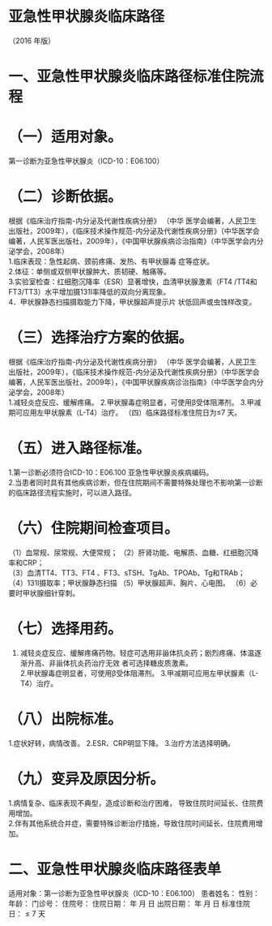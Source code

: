 # 亚急性甲状腺炎临床路径  
（2016 年版）  
# 一、亚急性甲状腺炎临床路径标准住院流程  
# （一）适用对象。  
第一诊断为亚急性甲状腺炎（ICD-10：E06.100）  
# （二）诊断依据。  
根据《临床治疗指南-内分泌及代谢性疾病分册》 （中华 医学会编著，人民卫生出版社，2009年），《临床技术操作规范-内分泌及代谢性疾病分册》（中华医学会编著，人民军医出版社，2009年），《中国甲状腺疾病诊治指南》（中华医学会内分泌学会，2008年）  
1.临床表现：急性起病、颈前疼痛、发热、有甲状腺毒 症等症状。  
2.体征：单侧或双侧甲状腺肿大、质韧硬、触痛等。  
3.实验室检查：红细胞沉降率（ESR）显著增快，血清甲状腺激素（FT4 /TT4和FT3/TT3）水平增加摄131I率降低的双向分离现象。  
4．甲状腺静态扫描摄取能力下降，甲状腺超声提示片 状低回声或虫蚀样改变。  
# （三）选择治疗方案的依据。  
根据《临床治疗指南-内分泌及代谢性疾病分册》 （中华 医学会编著，人民卫生出版社，2009年），《临床技术操作规范-内分泌及代谢性疾病分册》（中华医学会编著，人民军医出版社，2009年），《中国甲状腺疾病诊治指南》（中华医学会内分泌学会，2008年）  
1.减轻炎症反应、缓解疼痛。 2.甲状腺毒症明显者，可使用β受体阻滞剂。 3.甲减期可应用左甲状腺素（L-T4）治疗。 （四）临床路径标准住院日为≤7 天。  
# （五）进入路径标准。  
1.第一诊断必须符合ICD-10：E06.100 亚急性甲状腺炎疾病编码。  
2.当患者同时具有其他疾病诊断，但在住院期间不需要特殊处理也不影响第一诊断的临床路径流程实施时，可以进入路径。  
# （六）住院期间检查项目。  
（1）血常规、尿常规、大便常规； （2）肝肾功能、电解质、血糖、红细胞沉降率和CRP；  
（3）血清TT4、TT3、FT4 、FT3、sTSH、TgAb、TPOAb、Tg和TRAb；  
（4）131I摄取率；甲状腺静态扫描 （5）甲状腺超声、胸片、心电图。 （6）必要时甲状腺细针穿刺。  
# （七）选择用药。  
1. 减轻炎症反应、缓解疼痛药物。轻症可选用非甾体抗炎药；剧烈疼痛、体温逐渐升高、非甾体抗炎药治疗无效 者可选择糖皮质激素。  
2.甲状腺毒症明显者，可使用β受体阻滞剂。 3.甲减期可应用左甲状腺素（L-T4）治疗。  
# （八）出院标准。  
1.症状好转，病情改善。 2.ESR、CRP明显下降。 3.治疗方法选择明确。  
# （九）变异及原因分析。  
1.病情复杂、临床表现不典型，造成诊断和治疗困难， 导致住院时间延长、住院费用增加。  
2.伴有其他系统合并症，需要特殊诊断治疗措施，导致住院时间延长、住院费用增加。  
# 二、亚急性甲状腺炎临床路径表单  
适用对象：第一诊断为亚急性甲状腺炎（ICD-10：E06.100） 患者姓名：         性别：    年龄：    门诊号：        住院号：            住院日期：   年  月  日     出院日期：   年  月  日  标准住院日：${\leqslant}7$ 天  
